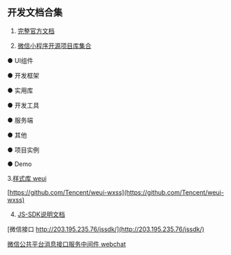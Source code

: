 ## 开发文档合集

1. [完整官方文档](https://mp.weixin.qq.com/debug/wxadoc/dev/quickstart/basic/getting-started.html)

2. [微信小程序开源项目库集合](https://juejin.im/entry/588edfab1b69e6005964a68f#UI%E7%BB%84%E4%BB%B6)

  ● UI组件

  ● 开发框架

  ● 实用库

  ● 开发工具

  ● 服务端

  ● 其他

  ●  项目实例

  ● Demo

3.[样式库 weui](https://weui.io/)

[https://github.com/Tencent/weui-wxss](https://github.com/Tencent/weui-wxss)

4. [JS-SDK说明文档](https://mp.weixin.qq.com/wiki/7/aaa137b55fb2e0456bf8dd9148dd613f.html#.E9.99.84.E5.BD.951-JS-SDK.E4.BD.BF.E7.94.A8.E6.9D.83.E9.99.90.E7.AD.BE.E5.90.8D.E7.AE.97.E6.B3.95)

[微信接口 http://203.195.235.76/jssdk/](http://203.195.235.76/jssdk/)

[微信公共平台消息接口服务中间件 webchat](https://github.com/node-webot/wechat)
